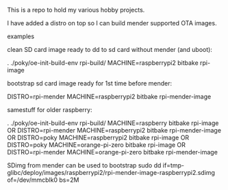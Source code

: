 This is a repo to hold my various hobby projects.

I have added a distro on top so I can build mender supported OTA images.

examples

clean SD card image ready to dd to sd card without mender (and uboot):

. ./poky/oe-init-build-env rpi-build/
MACHINE=raspberrypi2 bitbake rpi-image

bootstrap sd card image ready for 1st time before mender:

DISTRO=rpi-mender MACHINE=raspberrypi2 bitbake rpi-mender-image

samestuff for older raspberry:

. ./poky/oe-init-build-env rpi-build/
MACHINE=raspberry bitbake rpi-image OR
DISTRO=rpi-mender MACHINE=raspberrypi2 bitbake rpi-mender-image OR
DISTRO=poky MACHINE=raspberrypi2 bitbake rpi-image OR
DISTRO=poky MACHINE=orange-pi-zero bitbake rpi-image OR
DISTRO=rpi-mender MACHINE=orange-pi-zero bitbake rpi-mender-image 

SDimg from mender can be used to bootstrap
sudo dd if=tmp-glibc/deploy/images/raspberrypi2/rpi-mender-image-raspberrypi2.sdimg of=/dev/mmcblk0 bs=2M